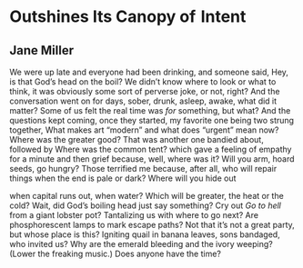 # Outshines Its Canopy of  Intent
## Jane Miller
We were up late and everyone had been drinking, and someone said, Hey, is that
God’s
head on the boil?
We didn’t know where to look or what to think, it was obviously some sort of
perverse
joke, or not, right?
And the conversation went on for days, sober, drunk, asleep, awake, what did
it matter?
Some of us felt the real time was _for_ something, but what?
And the questions kept coming, once they started, my favorite one being two
strung
together, What makes art “modern” and what does “urgent” mean now?
Where was the greater good? That was another one bandied about,
followed by Where was the common tent? which gave a feeling of empathy for a
minute
and then grief because, well, where was it?
Will you arm, hoard seeds, go hungry? Those terrified me because, after all,
who will
repair things when the end is pale or dark?
Where will you hide out

when capital runs out, when water? Which will be greater, the heat or the
cold?
Wait, did God’s boiling head just say something? Cry out _Go to hell_ from a
giant lobster
pot? Tantalizing us with where to go next?
Are phosphorescent lamps to mark escape paths?
Not that it’s not a great party, but whose place is this? Igniting
quail in banana leaves, sons bandaged, who invited us?
Why are the emerald bleeding and the ivory weeping? (Lower the freaking
music.)
Does anyone have the time?
